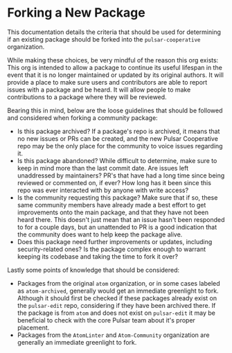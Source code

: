 # Forking a New Package

This documentation details the criteria that should be used for determining if an existing package should be forked into the `pulsar-cooperative` organization.

While making these choices, be very mindful of the reason this org exists:
This org is intended to allow a package to continue its useful lifespan in the event that it is no longer maintained or updated by its original authors. It will provide a place to make sure users and contributors are able to report issues with a package and be heard. It will allow people to make contributions to a package where they will be reviewed.

Bearing this in mind, below are the loose guidelines that should be followed and considered when forking a community package:

* Is this package archived? If a package's repo is archived, it means that no new issues or PRs can be created, and the new Pulsar Cooperative repo may be the only place for the community to voice issues regarding it.
* Is this package abandoned? While difficult to determine, make sure to keep in mind more than the last commit date. Are issues left unaddressed by maintainers? PR's that have had a long time since being reviewed or commented on, if ever? How long has it been since this repo was ever interacted with by anyone with write access?
* Is the community requesting this package? Make sure that if so, these same community members have already made a best effort to get improvements onto the main package, and that they have not been heard there. This doesn't just mean that an issue hasn't been responded to for a couple days, but an unattended to PR is a good indication that the community does want to help keep the package alive.
* Does this package need further improvements or updates, including security-related ones? Is the package complex enough to warrant keeping its codebase and taking the time to fork it over?

Lastly some points of knowledge that should be considered:

* Packages from the original `atom` organization, or in some cases labeled as `atom-archived`, generally would get an immediate greenlight to fork. Although it should first be checked if these packages already exist on the `pulsar-edit` repo, considering if they have been archived there. If the package is from `atom` and does not exist on `pulsar-edit` it may be beneficial to check with the core Pulsar team about it's proper placement.
* Packages from the `AtomLinter` and `Atom-Community` organization are generally an immediate greenlight to fork.
